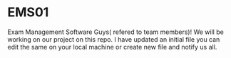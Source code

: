 # EMS01
Exam Management Software
Guys( refered to team members)! We will be working on our project on this repo. I have updated an initial file you can edit the same on your local machine or create new file and notify us all.
